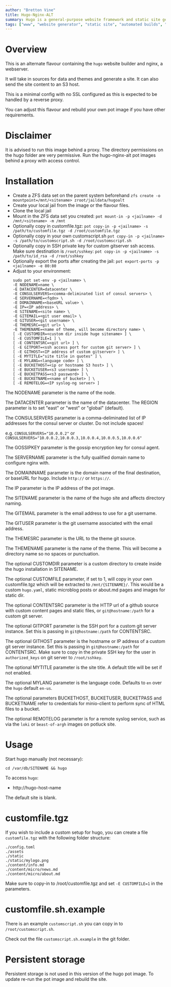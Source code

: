```yaml
---
author: "Bretton Vine"
title: Hugo-Nginx-ALT
summary: Hugo is a general-purpose website framework and static site generator
tags: ["www", "website generator", "static site", "automated builds", "hugo", "nginx"]
---
```


# Overview

This is an alternate flavour containing the ```hugo``` website builder and nginx, a webserver.

It will take in sources for data and themes and generate a site. It can also send the site content to an S3 host.

This is a minimal config with no SSL configured as this is expected to be handled by a reverse proxy.

You can adjust this flavour and rebuild your own pot image if you have other requirements.

# Disclaimer

It is advised to run this image behind a proxy. The directory permissions on the hugo folder are very permissive. Run the hugo-nginx-alt pot images behind a proxy with access control.

# Installation

* Create a ZFS data set on the parent system beforehand
  ```zfs create -o mountpoint=/mnt/<sitename> zroot/jaildata/hugoalt```
* Create your local jail from the image or the flavour files.
* Clone the local jail
* Mount in the ZFS data set you created:
  ```pot mount-in -p <jailname> -d /mnt/<sitename> -m /mnt```
* Optionally copy in customfile.tgz:
  ```pot copy-in -p <jailname> -s /path/to/customfile.tgz -d /root/customfile.tgz```
* Optionally copy in your own customscript.sh
  ```pot copy-in -p <jailname> -s /path/to/customscript.sh -d /root/customscript.sh```
* Optionally copy in SSH private key for custom gitserver ssh access. Make sure destination is `/root/sshkey`:
  ```pot copy-in -p <jailname> -s /path/to/id_rsa -d /root/sshkey```
* Optionally export the ports after creating the jail:
  ```pot export-ports -p <jailname> -e 80:80```
* Adjust to your environment:
  ```
  sudo pot set-env -p <jailname> \
  -E NODENAME=name \
  -E DATACENTER=datacenter \
  -E CONSULSERVERS=<comma-deliminated list of consul servers> \
  -E SERVERNAME=<fqdn> \
  -E DOMAINNAME=<baseURL value> \
  -E IP=<IP address> \
  -E SITENAME=<site name> \
  -E GITEMAIL=<git user email> \
  -E GITUSER=<git username> \
  -E THEMESRC=<git url> \
  -E THEMENAME=<name of theme, will become directory name> \
  [ -E CUSTOMDIR=<custom dir inside huge sitename> ] \
  [ -E CUSTOMFILE=1 ] \
  [ -E CONTENTSRC=<git url> ] \
  [ -E GITPORT=<ssh access port for custom git server> ] \
  [ -E GITHOST=<IP address of custom gitserver> ] \
  [ -E MYTITLE="site title in quotes" ] \
  [ -E MYLANG=<language code> ] \
  [ -E BUCKETHOST=<ip or hostname S3 host> ] \
  [ -E BUCKETUSER=<s3 username> ] \
  [ -E BUCKETPASS=<s3 password> ] \
  [ -E BUCKETNAME=<name of bucket> ] \
  [ -E REMOTELOG=<IP syslog-ng server> ]
  ```

The NODENAME parameter is the name of the node.

The DATACENTER parameter is the name of the datacenter. The REGION parameter is to set "east" or "west" or "global" (default).

The CONSULSERVERS parameter is a comma-deliminated list of IP addresses for the consul server or cluster. Do not include spaces!

e.g. ```CONSULSERVERS="10.0.0.2"``` or ```CONSULSERVERS="10.0.0.2,10.0.0.3,10.0.0.4,10.0.0.5,10.0.0.6"```

The GOSSIPKEY parameter is the gossip encryption key for consul agent.

The SERVERNAME parameter is the fully qualified domain name to configure nginx with.

The DOMAINNAME parameter is the domain name of the final destination, or baseURL for hugo. Include `http://` or `https://`.

The IP parameter is the IP address of the pot image.

The SITENAME parameter is the name of the hugo site and affects directory naming.

The GITEMAIL parameter is the email address to use for a git username.

The GITUSER parameter is the git username associated with the email address.

The THEMESRC parameter is the URL to the theme git source.

The THEMENAME parameter is the name of the theme. This will become a directory name so no spaces or punctuation.

The optional CUSTOMDIR parameter is a custom directory to create inside the hugo installation in SITENAME.

The optional CUSTOMFILE parameter, if set to 1, will copy in your own customfile.tgz which will be extracted to ```/mnt/{SITENAME}/```. This would be a custom ```hugo.yaml```, static microblog posts or about.md pages and images for static dir.

The optional CONTENTSRC parameter is the HTTP url of a github source with custom content pages and static files, or `git@hostname:/path` for a custom git server.

The optional GITPORT parameter is the SSH port for a custom git server instance. Set this is passing in `git@hostname:/path` for CONTENTSRC.

The optional GITHOST parameter is the hostname or IP address of a custom git server instance. Set this is passing in `git@hostname:/path` for CONTENTSRC. Make sure to copy in the private SSH key for the user in `authorized_keys` on git server to `/root/sshkey`.

The optional MYTITLE parameter is the site title. A default title will be set if not enabled.

The optional MYLANG parameter is the language code. Defaults to ```en``` over the ```hugo``` default ```en-us```.

The optional parameters BUCKETHOST, BUCKETUSER, BUCKETPASS and BUCKETNAME refer to credentials for minio-client to perform sync of HTML files to a bucket.

The optional REMOTELOG parameter is for a remote syslog service, such as via the `loki` or `beast-of-argh` images on potluck site.

# Usage
Start hugo manually (not necessary):
```
cd /var/db/SITENAME && hugo
```

To access ```hugo```:
* http://hugo-host-name

The default site is blank.

# customfile.tgz

If you wish to include a custom setup for hugo, you can create a file ```customfile.tgz``` with the following folder structure:

```
./config.toml
./assets
./static
./static/mylogo.png
./content/info.md
./content/micro/news.md
./content/micro/about.md
```

Make sure to copy-in to /root/customfile.tgz and set ```-E CUSTOMFILE=1``` in the parameters.

# customfile.sh.example

There is an example `customscript.sh` you can copy in to `/root/customscript.sh`.

Check out the file `customscript.sh.example` in the git folder.

# Persistent storage

Persistent storage is not used in this version of the hugo pot image. To update re-run the pot image and rebuild the site.
